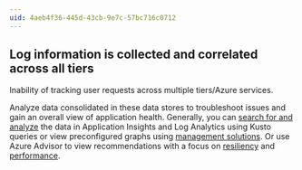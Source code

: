 ```yaml
---
uid: 4aeb4f36-445d-43cb-9e7c-57bc716c0712
---
```

## Log information is collected and correlated across all tiers

<div class="alert is-warning"><p>Inability of tracking user requests across multiple tiers/Azure services.</p></div>

Analyze data consolidated in these data stores to troubleshoot issues and gain an overall view of application health. Generally, you can [search for and analyze](/azure/azure-monitor/log-query/log-query-overview) the data in Application Insights and Log Analytics using Kusto queries or view preconfigured graphs using [management solutions](/azure/azure-monitor/insights/solutions-inventory). Or use Azure Advisor to view recommendations with a focus on [resiliency](/azure/advisor/advisor-high-availability-recommendations) and [performance](/azure/advisor/advisor-performance-recommendations).